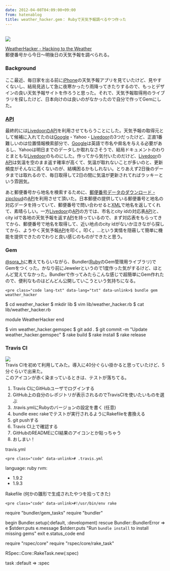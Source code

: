 ```yaml
---
date: 2012-04-08T04:09:00+09:00
from: hatenablog
title: weather_hacker.gem： Rubyで天気予報調べるやつ作った
---
```


<p><a href="http://r7kamura.github.com/weather_hacker/"><br />
<img src="http://dl.dropbox.com/u/5978869/image/20120408_045442.png" class="frame" /><br />
</a></p><p><a href="http://r7kamura.github.com/weather_hacker/">WeatherHacker - Hacking to the Weather</a><br />
郵便番号から今日〜明後日の天気予報を調べられる。</p>

<div class="section">
    <h3>Background</h3>
    <p>ここ最近、毎日家を出る前に<a class="keyword" href="http://d.hatena.ne.jp/keyword/iPhone">iPhone</a>の天気予報アプリを見ていたけど、見やすくないし、結局見逃して急に夜寒かったり雨降ってきたりするので、もっとデザインの良い天気予報サイトを作ろうと思った。それで、天気予報取得用のライブラリを探したけど、日本向けのは良いのがなかったので自分で作ってGemにした。</p>

</div>
<div class="section">
    <h3><a class="keyword" href="http://d.hatena.ne.jp/keyword/API">API</a></h3>
    <p>最終的には<a href="http://weather.livedoor.com/weather_hacks/webservice.html">Livedoor&#x306E;API</a>を利用させてもらうことにした。天気予報の取得元として候補に入れてたのは<a class="keyword" href="http://d.hatena.ne.jp/keyword/Google">Google</a>・Yahoo・<a class="keyword" href="http://d.hatena.ne.jp/keyword/Livedoor">Livedoor</a>の3つだったけど、正直1番難しいのは位置情報検索部分で、<a class="keyword" href="http://d.hatena.ne.jp/keyword/Google">Google</a>は英語で市名や県名を与える必要があるし、Yahooは明日までのデータしか取れなさそうで、結局ドキュメントのわりとまともな<a class="keyword" href="http://d.hatena.ne.jp/keyword/Livedoor">Livedoor</a>のものにした。作ってから気付いたのだけど、<a class="keyword" href="http://d.hatena.ne.jp/keyword/Livedoor">Livedoor</a>の<a class="keyword" href="http://d.hatena.ne.jp/keyword/API">API</a>は気温を空のまま返す確率が高くて、気温が取れないことが多いのと、更新頻度がそんなに高くないのが、結構困るかもしれない。とりあえず2日後のデータまでは取れるので、毎日取得して2日の間に気温が更新されてればラッキーという雰囲気。</p><p>あと郵便番号から地名を検索するために、<a href="http://zipcloud.ibsnet.co.jp/">&#x90F5;&#x4FBF;&#x756A;&#x53F7;&#x30C7;&#x30FC;&#x30BF;&#x306E;&#x30C0;&#x30A6;&#x30F3;&#x30ED;&#x30FC;&#x30C9; - zipcloud</a>の<a class="keyword" href="http://d.hatena.ne.jp/keyword/API">API</a>を利用させて頂いた。日本郵便の提供している郵便番号と地名の対応データを持っていて、郵便番号で問い合わせると<a class="keyword" href="http://d.hatena.ne.jp/keyword/XML">XML</a>で地名を返してくれて、素晴らしい。一方<a class="keyword" href="http://d.hatena.ne.jp/keyword/Livedoor">Livedoor</a>の<a class="keyword" href="http://d.hatena.ne.jp/keyword/API">API</a>の方では、市名とcity idの対応表<a class="keyword" href="http://d.hatena.ne.jp/keyword/API">API</a>と、city idで各地の天気予報を返す<a class="keyword" href="http://d.hatena.ne.jp/keyword/API">API</a>を持っているので、まず対応表をもらってきてから、郵便番号で地名を取得して、近い地点のcity idがないか泣きながら探してから、ようやく天気予報<a class="keyword" href="http://d.hatena.ne.jp/keyword/API">API</a>を叩く。叩く。...という実情を隠蔽して簡単に機能を提供できたのでわりと良い感じのものができたと思う。</p>

</div>
<div class="section">
    <h3>Gem</h3>
    <p><a href="http://twitter.com/sora_h">@sora_h</a>に教えてもらいながら、Bundler(<a class="keyword" href="http://d.hatena.ne.jp/keyword/Ruby">Ruby</a>のGem管理用ライブラリ)でGemをつくった。かなり前にJewelerというので1度作った気がするけど、ほとんど覚えてなかった。Bundlerで作ってみたらこんな感じで超簡単にGem作れたので、便利なものはどんどん公開していこうという気持ちになる。</p>

    <pre class="code lang-txt" data-lang="txt" data-unlink>$ bundle gem weather_hacker
$ cd weather_hacker
$ mkdir lib
$ vim lib/weather_hacker.rb
$ cat lib/weather_hacker.rb

module WeatherHacker
end

$ vim weather_hacker.gemspec
$ git add .
$ git commit -m &#34;Update weather_hacker.gemspec&#34;
$ rake build
$ rake install
$ rake release</pre>

</div>
<div class="section">
    <h3>Travis CI</h3>
    <p><img src="https://secure.travis-ci.org/r7kamura/weather_hacker.png?branch=master"/><br />
Travis CIを初めて利用してみた。導入に40分ぐらい掛かると思っていたけど、5分ぐらいで出来た。<br />
このアイコンが赤く染まっているときは、テストが落ちてる。</p>

<ol>
<li>Travis CIにGitHubユーザでログインする</li>
<li>GitHub上の自分のレポジトリが表示されるのでTravisCIを使いたいものを選ぶ</li>
<li>.travis.ymlにRubyのバージョンの設定を書く (任意)</li>
<li>bundle exec rakeでテストが実行されるようにRakefileを書換える</li>
<li>git pushする</li>
<li>Travis CI上で確認する</li>
<li>GitHubのREADMEにCI結果のアイコンとか貼っちゃう</li>
<li>おしまい！</li>
</ol><p>travis.yml</p>

    <pre class="code" data-unlink># .travis.yml
language: ruby
rvm:
  - 1.9.2
  - 1.9.3</pre>
<p>Rakefile (何かの雛形で生成されたやつを拾ってきた)</p>

    <pre class="code" data-unlink>#!/usr/bin/env rake

require &#34;bundler/gem_tasks&#34;
require &#34;bundler&#34;

begin
  Bundler.setup(:default, :development)
rescue Bundler::BundlerError =&gt; e
  $stderr.puts e.message
  $stderr.puts &#34;Run `bundle install` to install missing gems&#34;
  exit e.status_code
end

require &#34;rspec/core&#34;
require &#34;rspec/core/rake_task&#34;

RSpec::Core::RakeTask.new(:spec)

task :default =&gt; :spec</pre>

</div>
